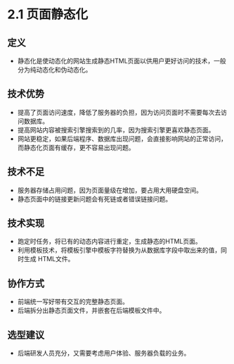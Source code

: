 # 2.1 页面静态化

## 定义

- 静态化是使动态化的网站生成静态HTML页面以供用户更好访问的技术，一般分为纯动态化和伪动态化。

## 技术优势

- 提高了页面访问速度，降低了服务器的负担，因为访问页面时不需要每次去访问数据库。
- 提高网站内容被搜索引擎搜索到的几率，因为搜索引擎更喜欢静态页面。
- 网站更稳定，如果后端程序、数据库出现问题，会直接影响网站的正常访问，而静态化页面有缓存，更不容易出现问题。

## 技术不足

- 服务器存储占用问题，因为页面量级在增加，要占用大用硬盘空间。
- 静态页面中的链接更新问题会有死链或者错误链接问题。

## 技术实现

- 跑定时任务，将已有的动态内容进行重定，生成静态的HTML页面。
- 利用模板技术，将模板引擎中模板字符替换为从数据库字段中取出来的值，同时生成 HTML文件。

## 协作方式

- 前端统一写好带有交互的完整静态页面。
- 后端拆分出静态页面文件，并嵌套在后端模板文件中。

## 选型建议

- 后端研发人员充分，又需要考虑用户体验、服务器负载的业务。
